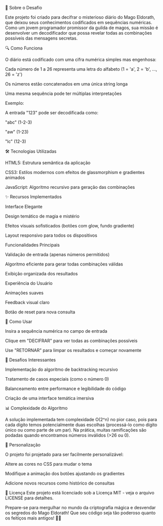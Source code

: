 📜 Sobre o Desafio

Este projeto foi criado para decifrar o misterioso diário do Mago Eldorath, que deixou seus conhecimentos codificados em sequências numéricas. 
Como um jovem programador promissor da guilda de magos, sua missão é desenvolver um decodificador que possa revelar todas as combinações possíveis das mensagens secretas.

🔍 Como Funciona

O diário está codificado com uma cifra numérica simples mas engenhosa:

Cada número de 1 a 26 representa uma letra do alfabeto (1 = 'a', 2 = 'b', ..., 26 = 'z')

Os números estão concatenados em uma única string longa

Uma mesma sequência pode ter múltiplas interpretações

Exemplo:

A entrada "123" pode ser decodificada como:

"abc" (1-2-3)

"aw" (1-23)

"lc" (12-3)

🛠️ Tecnologias Utilizadas

HTML5: Estrutura semântica da aplicação

CSS3: Estilos modernos com efeitos de glassmorphism e gradientes animados

JavaScript: Algoritmo recursivo para geração das combinações

✨ Recursos Implementados

Interface Elegante

Design temático de magia e mistério

Efeitos visuais sofisticados (botões com glow, fundo gradiente)

Layout responsivo para todos os dispositivos

Funcionalidades Principais

Validação de entrada (apenas números permitidos)

Algoritmo eficiente para gerar todas combinações válidas

Exibição organizada dos resultados

Experiência do Usuário

Animações suaves

Feedback visual claro

Botão de reset para nova consulta

🚀 Como Usar

Insira a sequência numérica no campo de entrada

Clique em "DECIFRAR" para ver todas as combinações possíveis

Use "RETORNAR" para limpar os resultados e começar novamente

🌟 Desafios Interessantes

Implementação do algoritmo de backtracking recursivo

Tratamento de casos especiais (como o número 0)

Balanceamento entre performance e legibilidade do código

Criação de uma interface temática imersiva

📊 Complexidade do Algoritmo

A solução implementada tem complexidade O(2^n) no pior caso, pois para cada dígito temos potencialmente duas escolhas (processá-lo como dígito único ou como parte de um par). 
Na prática, muitas ramificações são podadas quando encontramos números inválidos (>26 ou 0).

🎨 Personalização

O projeto foi projetado para ser facilmente personalizável:

Altere as cores no CSS para mudar o tema

Modifique a animação dos botões ajustando os gradientes

Adicione novos recursos como histórico de consultas

📝 Licença
Este projeto está licenciado sob a Licença MIT - veja o arquivo LICENSE para detalhes.

Prepare-se para mergulhar no mundo da criptografia mágica e desvendar os segredos do Mago Eldorath! Que seu código seja tão poderoso quanto os feitiços mais antigos! 🔮✨
